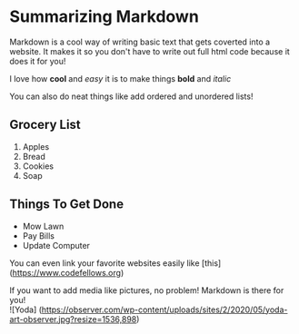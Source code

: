 
# Summarizing Markdown

Markdown is a cool way of writing basic text that gets coverted into a website.
It makes it so you don't have to write out full html code because it does it for you!

I love how **cool** and *easy* it is to make things **bold** and *italic*

You can also do neat things like add ordered and unordered lists!

## Grocery List

1. Apples
2. Bread
3. Cookies
4. Soap

## Things To Get Done

- Mow Lawn
- Pay Bills
- Update Computer

You can even link your favorite websites easily like [this] (https://www.codefellows.org)

If you want to add media like pictures, no problem!  Markdown is there for you!  
![Yoda] (https://observer.com/wp-content/uploads/sites/2/2020/05/yoda-art-observer.jpg?resize=1536,898)
